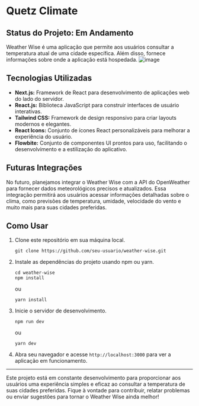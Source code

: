 # Quetz Climate

## Status do Projeto: Em Andamento

Weather Wise é uma aplicação que permite aos usuários consultar a temperatura atual de uma cidade específica. Além disso, fornece informações sobre onde a aplicação está hospedada.
![image](https://github.com/andreikestrel/quetz-climate/assets/96220262/dbeca6aa-3e88-4dee-97c9-c249a576ebdf)
## Tecnologias Utilizadas

- **Next.js:** Framework de React para desenvolvimento de aplicações web do lado do servidor.
- **React.js:** Biblioteca JavaScript para construir interfaces de usuário interativas.
- **Tailwind CSS:** Framework de design responsivo para criar layouts modernos e elegantes.
- **React Icons:** Conjunto de ícones React personalizáveis para melhorar a experiência do usuário.
- **Flowbite:** Conjunto de componentes UI prontos para uso, facilitando o desenvolvimento e a estilização do aplicativo.

## Futuras Integrações

No futuro, planejamos integrar o Weather Wise com a API do OpenWeather para fornecer dados meteorológicos precisos e atualizados. Essa integração permitirá aos usuários acessar informações detalhadas sobre o clima, como previsões de temperatura, umidade, velocidade do vento e muito mais para suas cidades preferidas.

## Como Usar


1. Clone este repositório em sua máquina local.
   ```
   git clone https://github.com/seu-usuario/weather-wise.git
   ```

2. Instale as dependências do projeto usando npm ou yarn.
   ```
   cd weather-wise
   npm install
   ```
   ou
   ```
   yarn install
   ```

3. Inicie o servidor de desenvolvimento.
   ```
   npm run dev
   ```
   ou
   ```
   yarn dev
   ```

4. Abra seu navegador e acesse `http://localhost:3000` para ver a aplicação em funcionamento.


---

Este projeto está em constante desenvolvimento para proporcionar aos usuários uma experiência simples e eficaz ao consultar a temperatura de suas cidades preferidas. Fique à vontade para contribuir, relatar problemas ou enviar sugestões para tornar o Weather Wise ainda melhor!
